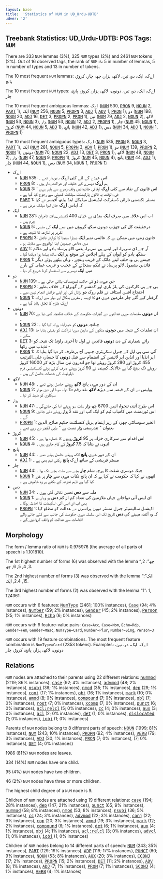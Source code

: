 ```yaml
---
layout: base
title:  'Statistics of NUM in UD_Urdu-UDTB'
udver: '2'
---
```


## Treebank Statistics: UD_Urdu-UDTB: POS Tags: `NUM`

There are 333 `NUM` lemmas (3%), 325 `NUM` types (2%) and 2461 `NUM` tokens (2%).
Out of 16 observed tags, the rank of `NUM` is: 5 in number of lemmas, 5 in number of types and 13 in number of tokens.

The 10 most frequent `NUM` lemmas: اےک، ایک، دو، تین، لاکھ، ہزار، چھ، چار، کروڑ، پانچ

The 10 most frequent `NUM` types:  اےک، ایک، دو، تین، دونوں، لاکھ، ہزار، کروڑ، پانچ، چار

The 10 most frequent ambiguous lemmas: اےک (<tt><a href="ur_udtb-pos-NUM.html">NUM</a></tt> 530, <tt><a href="ur_udtb-pos-PRON.html">PRON</a></tt> 9, <tt><a href="ur_udtb-pos-NOUN.html">NOUN</a></tt> 2, <tt><a href="ur_udtb-pos-PART.html">PART</a></tt> 1), ایک (<tt><a href="ur_udtb-pos-NUM.html">NUM</a></tt> 256, <tt><a href="ur_udtb-pos-NOUN.html">NOUN</a></tt> 5, <tt><a href="ur_udtb-pos-PROPN.html">PROPN</a></tt> 3, <tt><a href="ur_udtb-pos-ADJ.html">ADJ</a></tt> 1, <tt><a href="ur_udtb-pos-ADV.html">ADV</a></tt> 1, <tt><a href="ur_udtb-pos-PRON.html">PRON</a></tt> 1), دو (<tt><a href="ur_udtb-pos-NUM.html">NUM</a></tt> 198, <tt><a href="ur_udtb-pos-NOUN.html">NOUN</a></tt> 20, <tt><a href="ur_udtb-pos-ADJ.html">ADJ</a></tt> 16, <tt><a href="ur_udtb-pos-DET.html">DET</a></tt> 3, <tt><a href="ur_udtb-pos-PROPN.html">PROPN</a></tt> 2, <tt><a href="ur_udtb-pos-PRON.html">PRON</a></tt> 1), تین (<tt><a href="ur_udtb-pos-NUM.html">NUM</a></tt> 79, <tt><a href="ur_udtb-pos-ADJ.html">ADJ</a></tt> 2, <tt><a href="ur_udtb-pos-NOUN.html">NOUN</a></tt> 2), لاکھ (<tt><a href="ur_udtb-pos-NUM.html">NUM</a></tt> 53, <tt><a href="ur_udtb-pos-NOUN.html">NOUN</a></tt> 3), ہزار (<tt><a href="ur_udtb-pos-NUM.html">NUM</a></tt> 53, <tt><a href="ur_udtb-pos-NOUN.html">NOUN</a></tt> 12, <tt><a href="ur_udtb-pos-ADJ.html">ADJ</a></tt> 2, <tt><a href="ur_udtb-pos-PROPN.html">PROPN</a></tt> 1), چار (<tt><a href="ur_udtb-pos-NUM.html">NUM</a></tt> 45, <tt><a href="ur_udtb-pos-NOUN.html">NOUN</a></tt> 1), کروڑ (<tt><a href="ur_udtb-pos-NUM.html">NUM</a></tt> 44, <tt><a href="ur_udtb-pos-NOUN.html">NOUN</a></tt> 5, <tt><a href="ur_udtb-pos-ADJ.html">ADJ</a></tt> 1), پانچ (<tt><a href="ur_udtb-pos-NUM.html">NUM</a></tt> 42, <tt><a href="ur_udtb-pos-ADJ.html">ADJ</a></tt> 1), دس (<tt><a href="ur_udtb-pos-NUM.html">NUM</a></tt> 34, <tt><a href="ur_udtb-pos-ADJ.html">ADJ</a></tt> 1, <tt><a href="ur_udtb-pos-NOUN.html">NOUN</a></tt> 1, <tt><a href="ur_udtb-pos-PROPN.html">PROPN</a></tt> 1)

The 10 most frequent ambiguous types:  اےک (<tt><a href="ur_udtb-pos-NUM.html">NUM</a></tt> 535, <tt><a href="ur_udtb-pos-PRON.html">PRON</a></tt> 8, <tt><a href="ur_udtb-pos-NOUN.html">NOUN</a></tt> 3, <tt><a href="ur_udtb-pos-PART.html">PART</a></tt> 1), ایک (<tt><a href="ur_udtb-pos-NUM.html">NUM</a></tt> 281, <tt><a href="ur_udtb-pos-NOUN.html">NOUN</a></tt> 5, <tt><a href="ur_udtb-pos-PROPN.html">PROPN</a></tt> 3, <tt><a href="ur_udtb-pos-ADV.html">ADV</a></tt> 1, <tt><a href="ur_udtb-pos-PRON.html">PRON</a></tt> 1), دو (<tt><a href="ur_udtb-pos-NUM.html">NUM</a></tt> 139, <tt><a href="ur_udtb-pos-PROPN.html">PROPN</a></tt> 2, <tt><a href="ur_udtb-pos-NOUN.html">NOUN</a></tt> 1), دونوں (<tt><a href="ur_udtb-pos-NUM.html">NUM</a></tt> 70, <tt><a href="ur_udtb-pos-NOUN.html">NOUN</a></tt> 22, <tt><a href="ur_udtb-pos-ADJ.html">ADJ</a></tt> 13, <tt><a href="ur_udtb-pos-DET.html">DET</a></tt> 3, <tt><a href="ur_udtb-pos-PRON.html">PRON</a></tt> 1), لاکھ (<tt><a href="ur_udtb-pos-NUM.html">NUM</a></tt> 48, <tt><a href="ur_udtb-pos-NOUN.html">NOUN</a></tt> 2), ہزار (<tt><a href="ur_udtb-pos-NUM.html">NUM</a></tt> 47, <tt><a href="ur_udtb-pos-NOUN.html">NOUN</a></tt> 9, <tt><a href="ur_udtb-pos-PROPN.html">PROPN</a></tt> 1), کروڑ (<tt><a href="ur_udtb-pos-NUM.html">NUM</a></tt> 45, <tt><a href="ur_udtb-pos-NOUN.html">NOUN</a></tt> 4), پانچ (<tt><a href="ur_udtb-pos-NUM.html">NUM</a></tt> 44, <tt><a href="ur_udtb-pos-ADJ.html">ADJ</a></tt> 1), چار (<tt><a href="ur_udtb-pos-NUM.html">NUM</a></tt> 44, <tt><a href="ur_udtb-pos-NOUN.html">NOUN</a></tt> 1), دس (<tt><a href="ur_udtb-pos-NUM.html">NUM</a></tt> 34, <tt><a href="ur_udtb-pos-NOUN.html">NOUN</a></tt> 1, <tt><a href="ur_udtb-pos-PROPN.html">PROPN</a></tt> 1)


* اےک
  * <tt><a href="ur_udtb-pos-NUM.html">NUM</a></tt> 535: اس عہدے کے لئے کئی <b>اےک</b> دعویدار تھے ۔
  * <tt><a href="ur_udtb-pos-PRON.html">PRON</a></tt> 8: ہم <b>اےک</b> دوسرے کے حلیف اور شراکت_دار ہیں ۔
  * <tt><a href="ur_udtb-pos-NOUN.html">NOUN</a></tt> 3: اس قانون کے نفاذ سے کئی <b>اےک</b> اوقافی جائیدادیں وقف زمرے سے باہر ہےں ' فی_الوقت یہ قانون پارلیمنٹ سیلکٹ کمیٹی سے رجوع کیا گیا ہے ۔
  * <tt><a href="ur_udtb-pos-PART.html">PART</a></tt> 1: مسٹر لکشمی نارائن ڈسٹرکٹ ایڈیشنل میڈیکل اینڈ ہیلتھ آفیسر نے کہا کہ ایڈس <b>اےک</b> جان لیوا مہلک مرض ہے ۔
* ایک
  * <tt><a href="ur_udtb-pos-NUM.html">NUM</a></tt> 281: اب اس علاقہ میں صرف <b>ایک</b> منڈی ہے جہاں 400 لائسنس_یافتہ تاجران چرم ہیں ۔
  * <tt><a href="ur_udtb-pos-NOUN.html">NOUN</a></tt> 5: درحقیقت کل کی جھڑپ دونوں سکھ گروؤں میں سے <b>ایک</b> کی مذہبی تقریر پر تنازعہ کا نتیجہ ہے ۔
  * <tt><a href="ur_udtb-pos-PROPN.html">PROPN</a></tt> 3: خاتون زمرہ میں ممکن ہے کہ عالمی نمبر <b>ایک</b> دینارا سفینا کا کوارٹر فائنل میں دفاعی چیمپین اینا ایوانووچ سے مقابلہ ہو ۔
  * <tt><a href="ur_udtb-pos-ADV.html">ADV</a></tt> 1: آر جے ڈی سربراہ اور ایس پی سربراہ یعنی لالو پرساد یادو اور ملائم سنگھ یادو کو ایوان کے پہلے اجلاس کے موقع پر <b>ایک</b> ساتھ بیٹھا ہوا دیکھا گیا ۔
  * <tt><a href="ur_udtb-pos-PRON.html">PRON</a></tt> 1: جیسے ہی وہ حلف لینے مائک کے قریب پہنچے ، وہاں بیٹھے ہوئے دیگر قائدین بشمول لالو پرساد نے ٹیکم سنجائے کے عجیب و غریب عمامہ کے بارے میں <b>ایک</b> دوسرے سے استفسار کرنا شروع کر دیا ۔
* دو
  * <tt><a href="ur_udtb-pos-NUM.html">NUM</a></tt> 139: جن مےں <b>دو</b> کی حالت تشویشناک بتائی جاتی ہے ۔
  * <tt><a href="ur_udtb-pos-PROPN.html">PROPN</a></tt> 2: بی جے پی کارکنوں کی ہلڑ بازی اور کمشنر کے گھیراؤ کے خلاف بطور احتجاج آفس اسٹاف نے قلم روک <b>دو</b> ہڑتال کی اور اپنے فرائض انجام نہیں دیے ۔
  * <tt><a href="ur_udtb-pos-NOUN.html">NOUN</a></tt> 1: گرفتار کیے گئے چار ملزمین مےں <b>دو</b> کا اڑیسہ , مغربی بنگال اور بہار سے اےک اےک ملزم کا تعلق بتایا گیا ہے ۔
* دونوں
  * <tt><a href="ur_udtb-pos-NUM.html">NUM</a></tt> 70: ان <b>دونوں</b> مقدمات مےں عدالتوں نے گجرات حکومت کے خلاف شکنجہ کس دیا ہے ۔
  * <tt><a href="ur_udtb-pos-NOUN.html">NOUN</a></tt> 22: چنانچہ <b>دونوں</b> کو حیدرآباد روانہ کیا گیا ۔
  * <tt><a href="ur_udtb-pos-ADJ.html">ADJ</a></tt> 13: ان تعلقات کے نتیجہ میں <b>دونوں</b> ملکوں کے مابین دیرپا شراکت کو یقینی بنایا جا سکے ۔
  * <tt><a href="ur_udtb-pos-DET.html">DET</a></tt> 3: رائے شماری کے دن <b>دونوں</b> قائدین نے اول تا آخری راؤنڈ تک نتیجہ کو تذبذب میں رکھا -
  * <tt><a href="ur_udtb-pos-PRON.html">PRON</a></tt> 1: آئی سی پی ایل کے جنرل سکریٹری جنہیں آج برطرف کر دیا گیا بتایا کہ ایر انڈیا اور انڈین ایر لائینس کے انضمام سے قبل <b>دونوں</b> کا خسارہ علی_الترتیب 455 کروڑ اور 280 کروڑ روپئے تھا جو اندرون تین سال بڑھ کر 16000 کروڑ روپئے تک پہنچ گیا ہے حالانکہ کمپنی نے 90 کروڑ روپئے صرف کرتے ہوئے کنسلٹینسی فرم ڈیلوئیٹ کی خدمات حاصل کی ہیں ۔
* لاکھ
  * <tt><a href="ur_udtb-pos-NUM.html">NUM</a></tt> 48: ان کے دور مےں پانچ <b>لاکھ</b> روپئے حاصل ہوئے تھے ۔
  * <tt><a href="ur_udtb-pos-NOUN.html">NOUN</a></tt> 2: پولیس نے ان کے قبضہ سے دیڑھ <b>لاکھ</b> نقد رقم 15 تولہ سونا اور تین موٹر سیکلوں کو ضبط کر لیا ۔
* ہزار
  * <tt><a href="ur_udtb-pos-NUM.html">NUM</a></tt> 47: اس طرح آئندہ تنخواہ انہیں 6700 چھ <b>ہزار</b> سات سو روپئے ادا کی جائےگی ۔
  * <tt><a href="ur_udtb-pos-NOUN.html">NOUN</a></tt> 9: اس ٹورنمنٹ میں کامیاب ٹیم کو ایک کپ اور نقد 3 <b>ہزار</b> روپئے دئے جائیں گے ۔
  * <tt><a href="ur_udtb-pos-PROPN.html">PROPN</a></tt> 1: الخیر سوسائٹی جھرہ کے زیر اہتمام ہربل کنسلٹنٹ حکیم صلاح_الدین بعنوان " تندرستی <b>ہزار</b> نعمت ہے " طبی لکچر دے رہے تھے ۔
* کروڑ
  * <tt><a href="ur_udtb-pos-NUM.html">NUM</a></tt> 45: اس اقدام سے سرکاری خزانہ پر 95 <b>کروڑ</b> روپیوں کا خسارہ ہوا ہے ۔
  * <tt><a href="ur_udtb-pos-NOUN.html">NOUN</a></tt> 4: انہوں نے بتایا کہ 7.5 <b>کروڑ</b> کے کام جاری ہیں ۔
* پانچ
  * <tt><a href="ur_udtb-pos-NUM.html">NUM</a></tt> 44: ان کے دور مےں <b>پانچ</b> لاکھ روپئے حاصل ہوئے تھے ۔
  * <tt><a href="ur_udtb-pos-ADJ.html">ADJ</a></tt> 1: مسٹر قریشی کے ساتھ اےک <b>پانچ</b> رکنی ٹیم بھی ہے ۔
* چار
  * <tt><a href="ur_udtb-pos-NUM.html">NUM</a></tt> 44: جبکہ دوسری شفٹ کا پرچہ شام <b>چار</b> بجے سے سات بجے تک ہوا ۔
  * <tt><a href="ur_udtb-pos-NOUN.html">NOUN</a></tt> 1: انھوں نے کہا کہ حکومت نے کہا ہے کہ ان پانچ نکات مےں سے <b>چار</b> پر غور کیا گیا ہے تاہم تنازعہ کے نکتے پر وہ خاموش ہے ۔
* دس
  * <tt><a href="ur_udtb-pos-NUM.html">NUM</a></tt> 34: ملبہ سے <b>دس</b> نعشیں نکالی گئی ہےں ۔
  * <tt><a href="ur_udtb-pos-NOUN.html">NOUN</a></tt> 1: ای ایس آئی دواخانے جہاں ملازمین کی تعداد کم از کم <b>دس</b> ہو وہاں پر بھی اب ای ایس آئی اسکیمات کا احاطہ ہوگا ۔
  * <tt><a href="ur_udtb-pos-PROPN.html">PROPN</a></tt> 1: اڈیشنل سالیسیٹر جنرل مسٹر موہن پراسرن نے عدالت کو مطلع کیا کہ وہ آئندہ مہینے کی <b>دس</b> تاریخ تک اس سلسلہ مےں حکومت کی جانب سے کئے جانے والے اقدامات سے عدالت کو واقف کروائیں_گے ۔

## Morphology

The form / lemma ratio of `NUM` is 0.975976 (the average of all parts of speech is 1.101810).

The 1st highest number of forms (6) was observed with the lemma “چھ”: 2, 3, 4, 5, 6, چھ.

The 2nd highest number of forms (3) was observed with the lemma “ایک”: 15, 2.4, ایک.

The 3rd highest number of forms (2) was observed with the lemma “1”: 1, 124361.

`NUM` occurs with 6 features: <tt><a href="ur_udtb-feat-NumType.html">NumType</a></tt> (2461; 100% instances), <tt><a href="ur_udtb-feat-Case.html">Case</a></tt> (94; 4% instances), <tt><a href="ur_udtb-feat-Number.html">Number</a></tt> (59; 2% instances), <tt><a href="ur_udtb-feat-Gender.html">Gender</a></tt> (45; 2% instances), <tt><a href="ur_udtb-feat-Person.html">Person</a></tt> (25; 1% instances), <tt><a href="ur_udtb-feat-Echo.html">Echo</a></tt> (6; 0% instances)

`NUM` occurs with 9 feature-value pairs: `Case=Acc`, `Case=Nom`, `Echo=Rdp`, `Gender=Fem`, `Gender=Masc`, `NumType=Card`, `Number=Plur`, `Number=Sing`, `Person=3`

`NUM` occurs with 19 feature combinations.
The most frequent feature combination is `NumType=Card` (2353 tokens).
Examples: اےک، ایک، دو، تین، دونوں، لاکھ، ہزار، پانچ، کروڑ، چار


## Relations

`NUM` nodes are attached to their parents using 22 different relations: <tt><a href="ur_udtb-dep-nummod.html">nummod</a></tt> (2119; 86% instances), <tt><a href="ur_udtb-dep-case.html">case</a></tt> (92; 4% instances), <tt><a href="ur_udtb-dep-advmod.html">advmod</a></tt> (48; 2% instances), <tt><a href="ur_udtb-dep-nsubj.html">nsubj</a></tt> (36; 1% instances), <tt><a href="ur_udtb-dep-nmod.html">nmod</a></tt> (35; 1% instances), <tt><a href="ur_udtb-dep-dep.html">dep</a></tt> (29; 1% instances), <tt><a href="ur_udtb-dep-conj.html">conj</a></tt> (17; 1% instances), <tt><a href="ur_udtb-dep-obj.html">obj</a></tt> (16; 1% instances), <tt><a href="ur_udtb-dep-mark.html">mark</a></tt> (10; 0% instances), <tt><a href="ur_udtb-dep-amod.html">amod</a></tt> (8; 0% instances), <tt><a href="ur_udtb-dep-compound.html">compound</a></tt> (7; 0% instances), <tt><a href="ur_udtb-dep-obl.html">obl</a></tt> (7; 0% instances), <tt><a href="ur_udtb-dep-root.html">root</a></tt> (7; 0% instances), <tt><a href="ur_udtb-dep-xcomp.html">xcomp</a></tt> (7; 0% instances), <tt><a href="ur_udtb-dep-punct.html">punct</a></tt> (6; 0% instances), <tt><a href="ur_udtb-dep-acl-relcl.html">acl:relcl</a></tt> (5; 0% instances), <tt><a href="ur_udtb-dep-cc.html">cc</a></tt> (4; 0% instances), <tt><a href="ur_udtb-dep-aux.html">aux</a></tt> (3; 0% instances), <tt><a href="ur_udtb-dep-acl.html">acl</a></tt> (2; 0% instances), <tt><a href="ur_udtb-dep-det.html">det</a></tt> (1; 0% instances), <tt><a href="ur_udtb-dep-dislocated.html">dislocated</a></tt> (1; 0% instances), <tt><a href="ur_udtb-dep-iobj.html">iobj</a></tt> (1; 0% instances)

Parents of `NUM` nodes belong to 8 different parts of speech: <tt><a href="ur_udtb-pos-NOUN.html">NOUN</a></tt> (1999; 81% instances), <tt><a href="ur_udtb-pos-NUM.html">NUM</a></tt> (243; 10% instances), <tt><a href="ur_udtb-pos-PROPN.html">PROPN</a></tt> (92; 4% instances), <tt><a href="ur_udtb-pos-VERB.html">VERB</a></tt> (79; 3% instances), <tt><a href="ur_udtb-pos-ADJ.html">ADJ</a></tt> (30; 1% instances), <tt><a href="ur_udtb-pos-PRON.html">PRON</a></tt> (7; 0% instances),  (7; 0% instances), <tt><a href="ur_udtb-pos-DET.html">DET</a></tt> (4; 0% instances)

1986 (81%) `NUM` nodes are leaves.

334 (14%) `NUM` nodes have one child.

95 (4%) `NUM` nodes have two children.

46 (2%) `NUM` nodes have three or more children.

The highest child degree of a `NUM` node is 9.

Children of `NUM` nodes are attached using 19 different relations: <tt><a href="ur_udtb-dep-case.html">case</a></tt> (194; 28% instances), <tt><a href="ur_udtb-dep-dep.html">dep</a></tt> (147; 21% instances), <tt><a href="ur_udtb-dep-punct.html">punct</a></tt> (65; 9% instances), <tt><a href="ur_udtb-dep-nummod.html">nummod</a></tt> (58; 8% instances), <tt><a href="ur_udtb-dep-nmod.html">nmod</a></tt> (53; 8% instances), <tt><a href="ur_udtb-dep-nsubj.html">nsubj</a></tt> (36; 5% instances), <tt><a href="ur_udtb-dep-cc.html">cc</a></tt> (24; 3% instances), <tt><a href="ur_udtb-dep-advmod.html">advmod</a></tt> (22; 3% instances), <tt><a href="ur_udtb-dep-conj.html">conj</a></tt> (22; 3% instances), <tt><a href="ur_udtb-dep-cop.html">cop</a></tt> (20; 3% instances), <tt><a href="ur_udtb-dep-amod.html">amod</a></tt> (19; 3% instances), <tt><a href="ur_udtb-dep-mark.html">mark</a></tt> (12; 2% instances), <tt><a href="ur_udtb-dep-compound.html">compound</a></tt> (6; 1% instances), <tt><a href="ur_udtb-dep-det.html">det</a></tt> (6; 1% instances), <tt><a href="ur_udtb-dep-aux.html">aux</a></tt> (4; 1% instances), <tt><a href="ur_udtb-dep-obj.html">obj</a></tt> (4; 1% instances), <tt><a href="ur_udtb-dep-acl-relcl.html">acl:relcl</a></tt> (3; 0% instances), <tt><a href="ur_udtb-dep-advcl.html">advcl</a></tt> (1; 0% instances), <tt><a href="ur_udtb-dep-iobj.html">iobj</a></tt> (1; 0% instances)

Children of `NUM` nodes belong to 14 different parts of speech: <tt><a href="ur_udtb-pos-NUM.html">NUM</a></tt> (243; 35% instances), <tt><a href="ur_udtb-pos-PART.html">PART</a></tt> (129; 19% instances), <tt><a href="ur_udtb-pos-ADP.html">ADP</a></tt> (119; 17% instances), <tt><a href="ur_udtb-pos-PUNCT.html">PUNCT</a></tt> (60; 9% instances), <tt><a href="ur_udtb-pos-NOUN.html">NOUN</a></tt> (53; 8% instances), <tt><a href="ur_udtb-pos-AUX.html">AUX</a></tt> (20; 3% instances), <tt><a href="ur_udtb-pos-CCONJ.html">CCONJ</a></tt> (17; 2% instances), <tt><a href="ur_udtb-pos-PROPN.html">PROPN</a></tt> (15; 2% instances), <tt><a href="ur_udtb-pos-DET.html">DET</a></tt> (11; 2% instances), <tt><a href="ur_udtb-pos-ADV.html">ADV</a></tt> (8; 1% instances), <tt><a href="ur_udtb-pos-ADJ.html">ADJ</a></tt> (7; 1% instances), <tt><a href="ur_udtb-pos-PRON.html">PRON</a></tt> (7; 1% instances), <tt><a href="ur_udtb-pos-SCONJ.html">SCONJ</a></tt> (4; 1% instances), <tt><a href="ur_udtb-pos-VERB.html">VERB</a></tt> (4; 1% instances)

